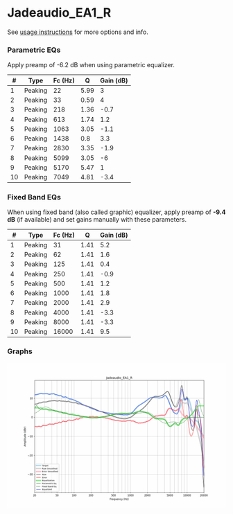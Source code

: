 # Jadeaudio_EA1_R
See [usage instructions](https://github.com/jaakkopasanen/AutoEq#usage) for more options and info.

### Parametric EQs
Apply preamp of -6.2 dB when using parametric equalizer.

|   # | Type    |   Fc (Hz) |    Q |   Gain (dB) |
|-----|---------|-----------|------|-------------|
|   1 | Peaking |        22 | 5.99 |         3   |
|   2 | Peaking |        33 | 0.59 |         4   |
|   3 | Peaking |       218 | 1.36 |        -0.7 |
|   4 | Peaking |       613 | 1.74 |         1.2 |
|   5 | Peaking |      1063 | 3.05 |        -1.1 |
|   6 | Peaking |      1438 | 0.8  |         3.3 |
|   7 | Peaking |      2830 | 3.35 |        -1.9 |
|   8 | Peaking |      5099 | 3.05 |        -6   |
|   9 | Peaking |      5170 | 5.47 |         1   |
|  10 | Peaking |      7049 | 4.81 |        -3.4 |

### Fixed Band EQs
When using fixed band (also called graphic) equalizer, apply preamp of **-9.4 dB** (if available) and set gains manually with these parameters.

|   # | Type    |   Fc (Hz) |    Q |   Gain (dB) |
|-----|---------|-----------|------|-------------|
|   1 | Peaking |        31 | 1.41 |         5.2 |
|   2 | Peaking |        62 | 1.41 |         1.6 |
|   3 | Peaking |       125 | 1.41 |         0.4 |
|   4 | Peaking |       250 | 1.41 |        -0.9 |
|   5 | Peaking |       500 | 1.41 |         1.2 |
|   6 | Peaking |      1000 | 1.41 |         1.8 |
|   7 | Peaking |      2000 | 1.41 |         2.9 |
|   8 | Peaking |      4000 | 1.41 |        -3.3 |
|   9 | Peaking |      8000 | 1.41 |        -3.3 |
|  10 | Peaking |     16000 | 1.41 |         9.5 |

### Graphs
![](./Jadeaudio_EA1_R.png)
